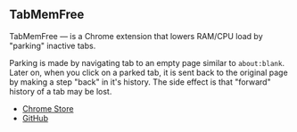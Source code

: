 ## TabMemFree

TabMemFree — is a Chrome extension that lowers RAM/CPU load by "parking" inactive tabs.

Parking is made by navigating tab to an empty page similar to `about:blank`.
Later on, when you click on a parked tab, it is sent back to the original page by making a step "back" in it's history.
The side effect is that "forward" history of a tab may be lost.

- [Chrome Store](https://chrome.google.com/webstore/detail/tabmemfree/pdanbocphccpmidkhloklnlfplehiikb)
- [GitHub](https://github.com/glukki/TabMemFree)
